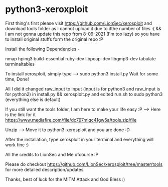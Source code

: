 # python3-xeroxploit

First thing's first please visit https://github.com/LionSec/xerosploit and download tools folder as I cannot upload it due to itthe number of files :( && I am not gonna update this repo from 8-09-2021 (I'm too lazy) so you have to install original stuffs form the original repo :P

Install the following Dependencies -

nmap
hping3
build-essential
ruby-dev
libpcap-dev
libgmp3-dev
tabulate
terminaltables


To install xerosploit, simply type --> sudo python3 install.py
Wait for some time, Done!

All I did it changed raw_input to input (input is for python3 and raw_input is for python2) in install.py && xerosploit.py and edited run.sh to sudo python3 (everything else is default)

If you still want the tools folder, I am here to make your life easy :P --> Here is the link for it https://www.mediafire.com/file/dc797mlqc41gw5a/tools.zip/file

Unzip --> Move it to python3-xerosploit and you are done :D

After the installation, type xerosploit in your terminal and everything will work fine :)

All the credits to LionSec and Me ofcourse :P

Please do checkout https://github.com/LionSec/xerosploit/tree/master/tools for more detailed description/updates

Thanks, best of luck for the MITM Attack and God Bless :)
